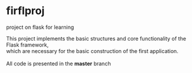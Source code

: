 # firflproj
project on flask for learning

This project implements the basic structures and core functionality of the Flask framework, <br>which are necessary for the basic construction of the first application.<br><br>All code is presented in the **master** branch
